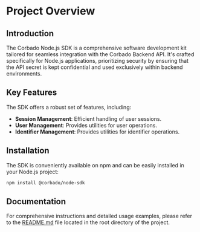 # Project Overview

## Introduction

The Corbado Node.js SDK is a comprehensive software development kit tailored for seamless integration with the Corbado Backend API. It's crafted specifically for Node.js applications, prioritizing security by ensuring that the API secret is kept confidential and used exclusively within backend environments.

## Key Features

The SDK offers a robust set of features, including:

- **Session Management**: Efficient handling of user sessions.
- **User Management**: Provides utilities for user operations.
- **Identifier Management**: Provides utilities for identifier operations.

## Installation

The SDK is conveniently available on npm and can be easily installed in your Node.js project:

```bash
npm install @corbado/node-sdk
```

## Documentation

For comprehensive instructions and detailed usage examples, please refer to the [README.md](../README.md) file located in the root directory of the project.
